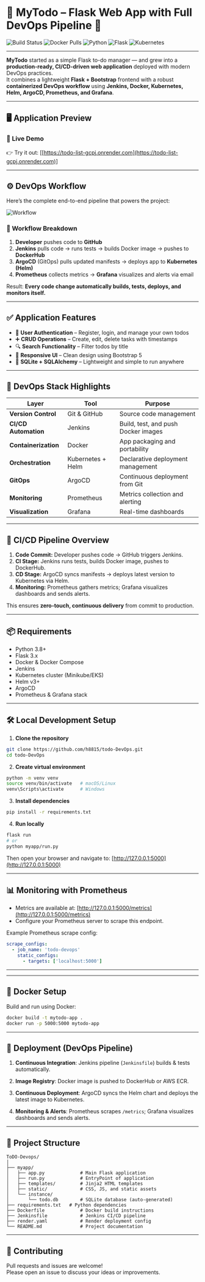# 🧩 MyTodo – Flask Web App with Full DevOps Pipeline 🚀

![Build Status](https://img.shields.io/badge/build-passing-brightgreen)
![Docker Pulls](https://img.shields.io/docker/pulls/h8815/todowebapp)
![Python](https://img.shields.io/badge/Python-3.8%2B-blue)
![Flask](https://img.shields.io/badge/Flask-3.x-lightgrey)
![Kubernetes](https://img.shields.io/badge/deployed%20on-Kubernetes-blue)

---

**MyTodo** started as a simple Flask to-do manager — and grew into a **production-ready, CI/CD-driven web application** deployed with modern DevOps practices.  
It combines a lightweight **Flask + Bootstrap** frontend with a robust **containerized DevOps workflow** using **Jenkins, Docker, Kubernetes, Helm, ArgoCD, Prometheus, and Grafana**.

---

## 🖥️ Application Preview

### 🚀 Live Demo
👉 Try it out: [[https://todo-list-gcpj.onrender.com](https://todo-list-gcpj.onrender.com)]

---

## ⚙️ DevOps Workflow

Here’s the complete end-to-end pipeline that powers the project:

![Workflow](assets/workflow-2.png)

### 🔧 Workflow Breakdown
1. **Developer** pushes code to **GitHub**
2. **Jenkins** pulls code → runs tests → builds Docker image → pushes to **DockerHub**
3. **ArgoCD** (GitOps) pulls updated manifests → deploys app to **Kubernetes (Helm)**
4. **Prometheus** collects metrics → **Grafana** visualizes and alerts via email  
   
Result: **Every code change automatically builds, tests, deploys, and monitors itself.**

---

## ✅ Application Features
- 🔐 **User Authentication** – Register, login, and manage your own todos
- ➕ **CRUD Operations** – Create, edit, delete tasks with timestamps
- 🔍 **Search Functionality** – Filter todos by title
- 📱 **Responsive UI** – Clean design using Bootstrap 5
- 💾 **SQLite + SQLAlchemy** – Lightweight and simple to run anywhere

---

## 🧰 DevOps Stack Highlights

| Layer | Tool | Purpose |
|-------|------|----------|
| **Version Control** | Git & GitHub | Source code management |
| **CI/CD Automation** | Jenkins | Build, test, and push Docker images |
| **Containerization** | Docker | App packaging and portability |
| **Orchestration** | Kubernetes + Helm | Declarative deployment management |
| **GitOps** | ArgoCD | Continuous deployment from Git |
| **Monitoring** | Prometheus | Metrics collection and alerting |
| **Visualization** | Grafana | Real-time dashboards |


---

## 🧪 CI/CD Pipeline Overview

1. **Code Commit:** Developer pushes code → GitHub triggers Jenkins.
2. **CI Stage:** Jenkins runs tests, builds Docker image, pushes to DockerHub.
3. **CD Stage:** ArgoCD syncs manifests → deploys latest version to Kubernetes via Helm.
4. **Monitoring:** Prometheus gathers metrics; Grafana visualizes dashboards and sends alerts.

This ensures **zero-touch, continuous delivery** from commit to production.

---

## 📦 Requirements

- Python 3.8+
- Flask 3.x
- Docker & Docker Compose
- Jenkins
- Kubernetes cluster (Minikube/EKS)
- Helm v3+
- ArgoCD
- Prometheus & Grafana stack

---

## 🛠️ Local Development Setup

1. **Clone the repository**
```bash
git clone https://github.com/h8815/todo-DevOps.git
cd todo-DevOps
```
2. **Create virtual environment**

```bash 
python -m venv venv
source venv/bin/activate   # macOS/Linux
venv\Scripts\activate      # Windows
```
3. **Install dependencies**
```bash
pip install -r requirements.txt
```
4. **Run locally**
```bash
flask run
# or
python myapp/run.py
```
Then open your browser and navigate to:
[http://127.0.0.1:5000](http://127.0.0.1:5000)

---

## 📊 Monitoring with Prometheus

- Metrics are available at: [http://127.0.0.1:5000/metrics](http://127.0.0.1:5000/metrics)
- Configure your Prometheus server to scrape this endpoint.

Example Prometheus scrape config:
```yaml
scrape_configs:
  - job_name: 'todo-devops'
    static_configs:
      - targets: ['localhost:5000']
```

---

---

## 🐳 Docker Setup

Build and run using Docker:
```bash
docker build -t mytodo-app .
docker run -p 5000:5000 mytodo-app
```

---

## 🚀 Deployment (DevOps Pipeline)

1. **Continuous Integration**: Jenkins pipeline (`Jenkinsfile`) builds & tests automatically.

2. **Image Registry**: Docker image is pushed to DockerHub or AWS ECR.

3. **Continuous Deployment**: ArgoCD syncs the Helm chart and deploys the latest image to Kubernetes.

4. **Monitoring & Alerts**: Prometheus scrapes `/metrics`; Grafana visualizes dashboards and sends alerts.

---

## 📁 Project Structure

```
ToDO-Devops/
│
├── myapp/
│   ├── app.py             # Main Flask application
│   ├── run.py             # EntryPoint of application
│   ├── templates/         # Jinja2 HTML templates
│   ├── static/            # CSS, JS, and static assets
│   └── instance/
│       └── todo.db        # SQLite database (auto-generated)
├── requirements.txt   # Python dependencies
├── Dockerfile             # Docker build instructions
├── Jenkinsfile            # Jenkins CI/CD pipeline
├── render.yaml            # Render deployment config
└── README.md              # Project documentation
```
---

## 🙌 Contributing

Pull requests and issues are welcome!  
Please open an issue to discuss your ideas or improvements.